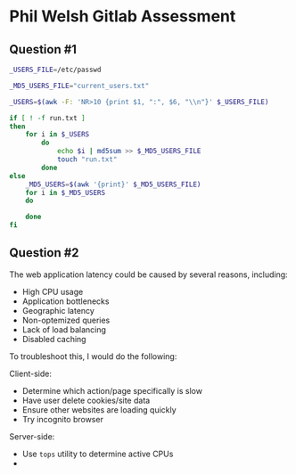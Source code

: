 # Phil Welsh Gitlab Assessment

## Question #1

````bash
_USERS_FILE=/etc/passwd

_MD5_USERS_FILE="current_users.txt"

_USERS=$(awk -F: 'NR>10 {print $1, ":", $6, "\\n"}' $_USERS_FILE)

if [ ! -f run.txt ]
then
    for i in $_USERS
        do
            echo $i | md5sum >> $_MD5_USERS_FILE
            touch "run.txt"
        done
else
    _MD5_USERS=$(awk '{print}' $_MD5_USERS_FILE)
    for i in $_MD5_USERS
    do

    done
fi
````

## Question #2

The web application latency could be caused by several reasons, including:

- High CPU usage
- Application bottlenecks
- Geographic latency
- Non-optemized queries
- Lack of load balancing
- Disabled caching

To troubleshoot this, I would do the following:

Client-side:

- Determine which action/page specifically is slow
- Have user delete cookies/site data
- Ensure other websites are loading quickly
- Try incognito browser

Server-side:

- Use `tops` utility to determine active CPUs
- 
